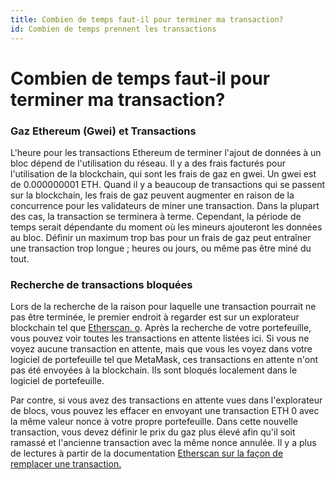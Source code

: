 ```yaml
---
title: Combien de temps faut-il pour terminer ma transaction?
id: Combien de temps prennent les transactions
---
```


# Combien de temps faut-il pour terminer ma transaction?

### Gaz Ethereum (Gwei) et Transactions

L'heure pour les transactions Ethereum de terminer l'ajout de données à un bloc dépend de l'utilisation du réseau. Il y a des frais facturés pour l'utilisation de la blockchain, qui sont les frais de gaz en gwei. Un gwei est de 0.000000001 ETH. Quand il y a beaucoup de transactions qui se passent sur la blockchain, les frais de gaz peuvent augmenter en raison de la concurrence pour les validateurs de miner une transaction. Dans la plupart des cas, la transaction se terminera à terme. Cependant, la période de temps serait dépendante du moment où les mineurs ajouteront les données au bloc. Définir un maximum trop bas pour un frais de gaz peut entraîner une transaction trop longue ; heures ou jours, ou même pas être miné du tout.

### Recherche de transactions bloquées

Lors de la recherche de la raison pour laquelle une transaction pourrait ne pas être terminée, le premier endroit à regarder est sur un explorateur blockchain tel que [Etherscan. o](https://etherscani.io). Après la recherche de votre portefeuille, vous pouvez voir toutes les transactions en attente listées ici. Si vous ne voyez aucune transaction en attente, mais que vous les voyez dans votre logiciel de portefeuille tel que MetaMask, ces transactions en attente n'ont pas été envoyées à la blockchain. Ils sont bloqués localement dans le logiciel de portefeuille.

Par contre, si vous avez des transactions en attente vues dans l'explorateur de blocs, vous pouvez les effacer en envoyant une transaction ETH 0 avec la même valeur nonce à votre propre portefeuille. Dans cette nouvelle transaction, vous devez définir le prix du gaz plus élevé afin qu'il soit ramassé et l'ancienne transaction avec la même nonce annulée. Il y a plus de lectures à partir de la documentation [Etherscan sur la façon de remplacer une transaction. ](https://info.etherscan.com/how-to-replace-a-transaction/)
